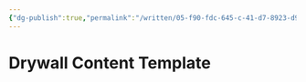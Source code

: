 ```yaml
---
{"dg-publish":true,"permalink":"/written/05-f90-fdc-645-c-41-d7-8923-d97-d876-febbf/","dgHomeLink":true,"dgPassFrontmatter":false}
---
```


# Drywall Content Template 
